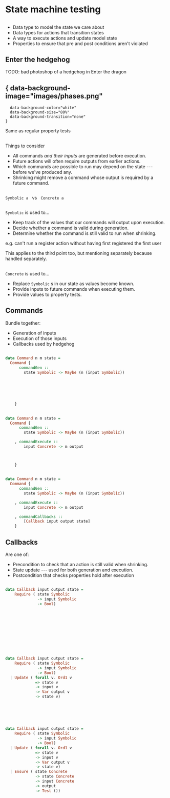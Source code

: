 # State machine testing

## 

- Data type to model the state we care about
- Data types for actions that transition states
- A way to execute actions and update model state
- Properties to ensure that pre and post conditions aren't violated

## Enter the hedgehog

<div class="notes">
TODO: bad photoshop of a hedgehog in Enter the dragon
</div>

## { data-background-image="images/phases.png"
      data-background-color="white"
      data-background-size="80%"
      data-background-transition="none"
    }

<div class="notes">
Same as regular property tests
</div>

##

Things to consider

- All commands _and their inputs_ are generated before execution.
- Future actions will often require outputs from earlier actions.
- Which commands are possible to run may depend on the state --- before we've produced any.
- Shrinking might remove a command whose output is required by a future command.

##

`Symbolic a` &nbsp; vs &nbsp; `Concrete a`

##

`Symbolic` is used to...

- Keep track of the values that our commands will output upon execution.
- Decide whether a command is valid during generation.
- Determine whether the command is still valid to run when shrinking.

<div class="notes">
e.g. can't run a register action without having first registered the first user

This applies to the third point too, but mentioning separately because handled
separately.
</div>

##

`Concrete` is used to...

- Replace `Symbolic` s in our state as values become known.
- Provide inputs to future commands when executing them.
- Provide values to property tests.

## Commands

Bundle together:

- Generation of inputs
- Execution of those inputs
- Callbacks used by hedgehog

##

```haskell
data Command n m state =
  Command {
      commandGen ::
        state Symbolic -> Maybe (n (input Symbolic))






    }
```

##

```haskell
data Command n m state =
  Command {
      commandGen ::
        state Symbolic -> Maybe (n (input Symbolic))

    , commandExecute ::
        input Concrete -> m output



    }
```

##

```haskell
data Command n m state =
  Command {
      commandGen ::
        state Symbolic -> Maybe (n (input Symbolic))

    , commandExecute ::
        input Concrete -> m output

    , commandCallbacks ::
        [Callback input output state]
    }
```

## Callbacks

Are one of:

- Precondition to check that an action is still valid when shrinking.
- State update --- used for both generation and execution.
- Postcondition that checks properties hold after execution

##

```haskell
data Callback input output state =
    Require ( state Symbolic
              -> input Symbolic
              -> Bool)











```

##

```haskell
data Callback input output state =
    Require ( state Symbolic
              -> input Symbolic
              -> Bool)
  | Update ( forall v. Ord1 v
             => state v
             -> input v
             -> Var output v
             -> state v)






```

##

```haskell
data Callback input output state =
    Require ( state Symbolic
              -> input Symbolic
              -> Bool)
  | Update ( forall v. Ord1 v
             => state v
             -> input v
             -> Var output v
             -> state v)
  | Ensure ( state Concrete
             -> state Concrete
             -> input Concrete
             -> output
             -> Test ())
```

